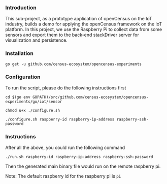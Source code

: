 ### Introduction

This sub-project, as a prototype application of openCensus on the IoT industry, builds a demo for applying the
openCensus framework on the IoT platform. In this project, we use the Raspberry Pi to collect data from some sensors and
export them to the back-end stackDriver server for visualization and persistence.

### Installation

`go get -u github.com/census-ecosystem/opencensus-experiments`

### Configuration

To run the script, please do the following instructions first 

`cd $(go env GOPATH)/src/github.com/census-ecosystem/opencensus-experiments/go/iot/sensor`

`chmod u+x ./configure.sh` 

`./configure.sh raspberry-id raspberry-ip-address raspberry-ssh-password`

### Instructions

After all the above, you could run the following command 

`./run.sh raspberry-id raspberry-ip-address raspberry-ssh-password`

Then the generated main binary file would run on the remote raspberry pi. 

Note: The default raspberry id for the raspberry pi is `pi` 
